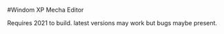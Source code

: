 #Windom XP Mecha Editor 

Requires 2021 to build.   latest versions may work but bugs maybe present.
